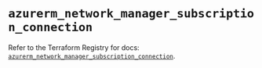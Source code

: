 # `azurerm_network_manager_subscription_connection`

Refer to the Terraform Registry for docs: [`azurerm_network_manager_subscription_connection`](https://registry.terraform.io/providers/hashicorp/azurerm/3.87.0/docs/resources/network_manager_subscription_connection).
